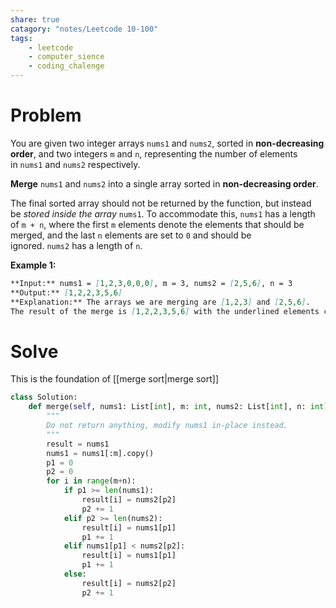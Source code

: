 ```yaml
---
share: true
catagory: "notes/Leetcode 10-100"
tags:
    - leetcode
    - computer_sience
    - coding_chalenge
---
```


# Problem

You are given two integer arrays `nums1` and `nums2`, sorted in **non-decreasing order**, and two integers `m` and `n`, representing the number of elements in `nums1` and `nums2` respectively.

**Merge** `nums1` and `nums2` into a single array sorted in **non-decreasing order**.

The final sorted array should not be returned by the function, but instead be _stored inside the array_ `nums1`. To accommodate this, `nums1` has a length of `m + n`, where the first `m` elements denote the elements that should be merged, and the last `n` elements are set to `0` and should be ignored. `nums2` has a length of `n`.

**Example 1:**
```markdown
**Input:** nums1 = [1,2,3,0,0,0], m = 3, nums2 = [2,5,6], n = 3
**Output:** [1,2,2,3,5,6]
**Explanation:** The arrays we are merging are [1,2,3] and [2,5,6].
The result of the merge is [1,2,2,3,5,6] with the underlined elements coming from nums1.
```

# Solve
This is the foundation of [[merge sort|merge sort]] 

```python
class Solution:
    def merge(self, nums1: List[int], m: int, nums2: List[int], n: int) -> None:
        """
        Do not return anything, modify nums1 in-place instead.
        """
        result = nums1
        nums1 = nums1[:m].copy()
        p1 = 0
        p2 = 0
        for i in range(m+n):
            if p1 >= len(nums1):
                result[i] = nums2[p2]
                p2 += 1
            elif p2 >= len(nums2):
                result[i] = nums1[p1]
                p1 += 1
            elif nums1[p1] < nums2[p2]:
                result[i] = nums1[p1]
                p1 += 1
            else:
                result[i] = nums2[p2]
                p2 += 1
```
